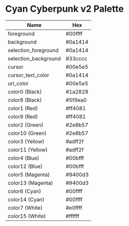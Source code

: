 # Cyan Cyberpunk v2 Palette

| Name                  | Hex     |
| --------------------- | ------- |
| foreground            | #00ffff |
| background            | #0a1414 |
| selection_foreground  | #0a1414 |
| selection_background  | #33cccc |
| cursor                | #00e5e5 |
| cursor_text_color     | #0a1414 |
| url_color             | #00e5e5 |
| color0 (Black)        | #1a2828 |
| color8 (Black)        | #5f9ea0 |
| color1 (Red)          | #ff4081 |
| color9 (Red)          | #ff4081 |
| color2 (Green)        | #2e8b57 |
| color10 (Green)       | #2e8b57 |
| color3 (Yellow)       | #adff2f |
| color11 (Yellow)      | #adff2f |
| color4 (Blue)         | #00bfff |
| color12 (Blue)        | #00bfff |
| color5 (Magenta)      | #9400d3 |
| color13 (Magenta)     | #9400d3 |
| color6 (Cyan)         | #00ffff |
| color14 (Cyan)        | #00ffff |
| color7 (White)        | #e0ffff |
| color15 (White)       | #ffffff |